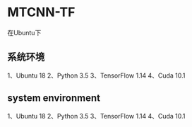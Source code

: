 # MTCNN-TF
在Ubuntu下
## 系统环境
1、Ubuntu 18
2、Python 3.5
3、TensorFlow 1.14
4、Cuda 10.1



## system environment
1、Ubuntu 18
2、Python 3.5
3、TensorFlow 1.14
4、Cuda 10.1

